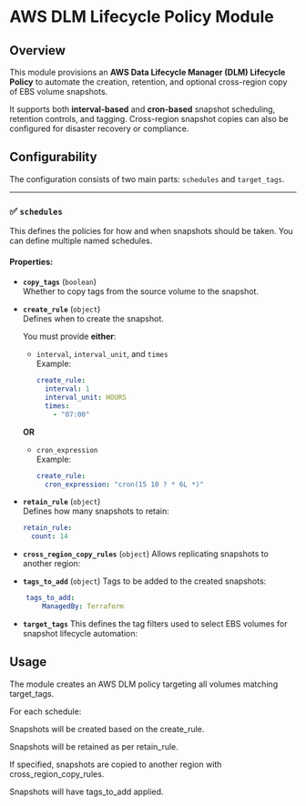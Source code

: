 # AWS DLM Lifecycle Policy Module

## Overview

This module provisions an **AWS Data Lifecycle Manager (DLM) Lifecycle Policy** to automate the creation, retention, and optional cross-region copy of EBS volume snapshots.

It supports both **interval-based** and **cron-based** snapshot scheduling, retention controls, and tagging. Cross-region snapshot copies can also be configured for disaster recovery or compliance.


## Configurability

The configuration consists of two main parts: `schedules` and `target_tags`.

---

### ✅ `schedules`

This defines the policies for how and when snapshots should be taken. You can define multiple named schedules.

#### Properties:

- **`copy_tags`** (`boolean`)  
  Whether to copy tags from the source volume to the snapshot.

- **`create_rule`** (`object`)  
  Defines when to create the snapshot.

  You must provide **either**:

  - `interval`, `interval_unit`, and `times`  
    Example:
    ```yaml
    create_rule:
      interval: 1
      interval_unit: HOURS
      times:
        - "07:00"
    ```

  **OR**

  - `cron_expression`  
    Example:
    ```yaml
    create_rule:
      cron_expression: "cron(15 10 ? * 6L *)"
    ```

- **`retain_rule`** (`object`)  
  Defines how many snapshots to retain:
  ```yaml
  retain_rule:
    count: 14

- **`cross_region_copy_rules`** (`object`)
  Allows replicating snapshots to another region:

- **`tags_to_add`** (`object`)
Tags to be added to the created snapshots:
```yaml
    tags_to_add:
        ManagedBy: Terraform
```

- **`target_tags`** This defines the tag filters used to select EBS volumes for snapshot lifecycle automation:

## Usage

The module creates an AWS DLM policy targeting all volumes matching target_tags.

For each schedule:

Snapshots will be created based on the create_rule.

Snapshots will be retained as per retain_rule.

If specified, snapshots are copied to another region with cross_region_copy_rules.

Snapshots will have tags_to_add applied.

